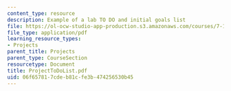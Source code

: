 ```yaml
---
content_type: resource
description: Example of a lab TO DO and initial goals list
file: https://ol-ocw-studio-app-production.s3.amazonaws.com/courses/7-13-experimental-microbial-genetics-fall-2003/06f657817cdeb81cfe3b474256530b45_ProjectToDoList.pdf
file_type: application/pdf
learning_resource_types:
- Projects
parent_title: Projects
parent_type: CourseSection
resourcetype: Document
title: ProjectToDoList.pdf
uid: 06f65781-7cde-b81c-fe3b-474256530b45
---
```

